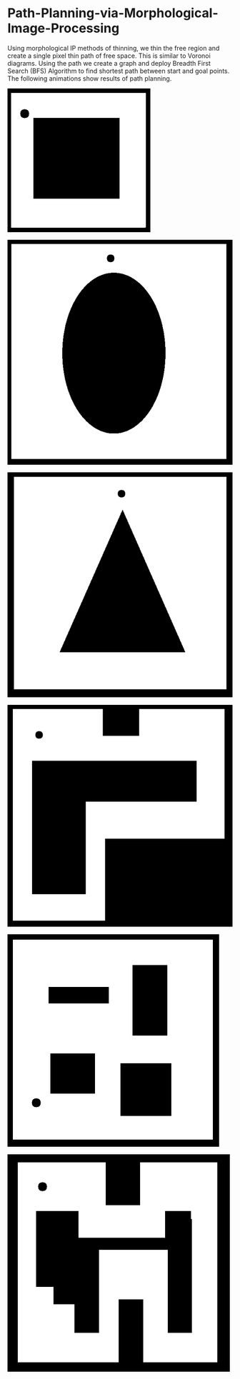 # Path-Planning-via-Morphological-Image-Processing

Using morphological IP methods of thinning, we thin the free region and create a single pixel thin path of free space. This is similar to Voronoi diagrams. Using the path we create a graph and deploy Breadth First Search (BFS) Algorithm to find shortest path between start and goal points.
The following animations show results of path planning.

![ Alt text](Results/MorphPP_square.gif)

![ Alt text](Results/circle.gif)

![ Alt text](Results/triangle.gif)

![ Alt text](Results/maze.gif) 

![ Alt text](Results/BFS.gif) 

![ Alt text](Results/maze2.gif)


